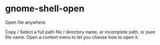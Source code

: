 # gnome-shell-open

Open file anywhere.

Copy / Select a full path file / directory name, or incomplete path, or pure file name. Open a context menu to let you choose how to open it.
